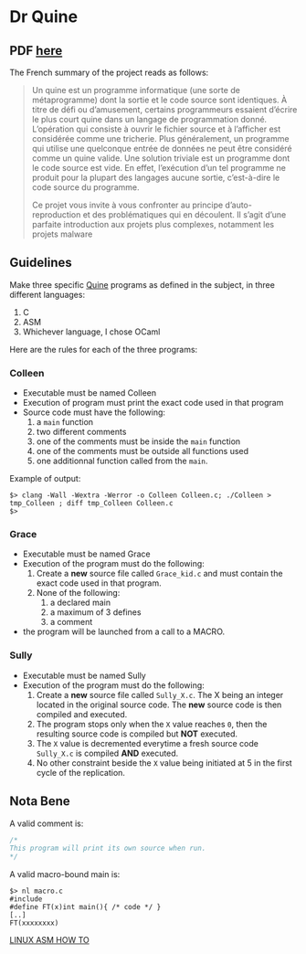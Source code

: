 # Dr Quine

## PDF [here](https://linx.zapashcanon.fr/cofavvtd.pdf)

The French summary of the project reads as follows:
>Un quine est un programme informatique (une sorte de métaprogramme) dont la sortie et le code source sont identiques. À titre de défi ou d’amusement, certains programmeurs essaient d’écrire le plus court quine dans un langage de programmation donné. L’opération qui consiste à ouvrir le fichier source et à l’afficher est considérée comme une tricherie. Plus généralement, un programme qui utilise une quelconque entrée de données ne peut être considéré comme un quine valide. Une solution triviale est un programme dont le code source est vide. En effet, l’exécution d’un tel programme ne produit pour la plupart des langages aucune sortie, c’est-à-dire le code source du programme.
>
> Ce projet vous invite à vous confronter au principe d’auto-reproduction et des problématiques qui en découlent. Il s’agit d’une parfaite introduction aux projets plus complexes, notamment les projets malware

## Guidelines

Make three specific [Quine](https://en.wikipedia.org/wiki/Quine_(computing)) programs as defined in the subject, in three different languages:
1. C
2. ASM
3. Whichever language, I chose OCaml

Here are the rules for each of the three programs:

### Colleen
- Executable must be named Colleen
- Execution of program must print the exact code used in that program
- Source code must have the following:
  1. a `main` function
  2. two different comments
  3. one of the comments must be inside the `main` function
  4. one of the comments must be outside all functions used
  5. one additionnal function called from the `main`.

Example of output:
```shell-session
$> clang -Wall -Wextra -Werror -o Colleen Colleen.c; ./Colleen > tmp_Colleen ; diff tmp_Colleen Colleen.c
$> 
```

### Grace
- Executable must be named Grace 
- Execution of the program must do the following:
  1. Create a **new** source file called `Grace_kid.c` and must contain the exact code used in that program.
  2. None of the following:
      1. a declared main
      2. a maximum of 3 defines
      3. a comment
- the program will be launched from a call to a MACRO.

### Sully 
- Executable must be named Sully 
- Execution of the program must do the following:
  1. Create a **new** source file called `Sully_X.c`. The X being an integer located in the original source code. The **new** source code is then compiled and executed.
  2. The program stops only when the `X` value reaches `0`, then the resulting source code is compiled but **NOT** executed.
  3. The `X` value is decremented everytime a fresh source code `Sully_X.c` is compiled **AND** executed.
  4. No other constraint beside the `X` value being initiated at 5 in the first cycle of the replication.

## Nota Bene

A valid comment is:
```C
/*
This program will print its own source when run.
*/
```

A valid macro-bound main is:
```shell-session
$> nl macro.c
#include
#define FT(x)int main(){ /* code */ }
[..]
FT(xxxxxxxx)
```

[LINUX ASM HOW TO](https://tldp.org/HOWTO/Assembly-HOWTO/index.html)
